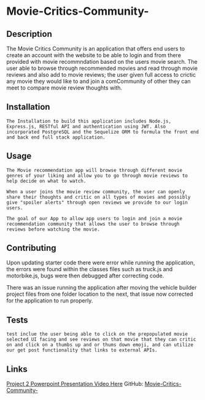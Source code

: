 # Movie-Critics-Community-

## Description
The Movie Critics Community is an application that offers end users to create an account with the website to be able to login and from there provided with movie recommndation based on the users movie search. The user able to browse through recommended movies and read through movie reviews and also add to movie reviews; the user given full access to crictic any movie they would like to and join a comCommunity of other they can meet to compare movie review thoughts with. 

## Installation
```
The Installation to build this application includes Node.js, Express.js, RESTful API and authentication using JWT. Also incorporated PostgreSQL and the Sequelize ORM to formula the front end and back end full stack application. 

```

## Usage

```
The Movie recommendation app will browse through different movie genres of your liking and allow you to go through movie reviews to help decide on what to watch.​

When a user joins the movie review community, the user can openly share their thoughts and critic on all types of movies and possibly give "spoiler alerts" through open reviews we provide to our login users. ​

The goal of our App to allow app users to login and join a movie recommendation community that allows the user to browse through reviews before watching the movie.

```

## Contributing
Upon updating starter code there were error while running the application, the errors were found within the classes files such as truck.js and motorbike.js, bugs were then debugged after correcting code. 

There was an issue running the application after moving the vehicle builder project files from one folder location to the next, that issue now corrected for the application to run properly. 

## Tests
```
test inclue the user being able to click on the prepopulated movie selected UI facing and see reviews on that movie that they can critic on and click on a thumbs up and or thums down emoji, and can utilize our get post functionality that links to external APIs.  
```

## Links

[Project 2 Powerpoint Presentation Video Here](https://1drv.ms/p/c/c4c6a4a1e2c01c93/EdcEwfKQBkBDvBxo7IYUTHQBHFNhB8HCL0lMaAtwq3_KZA?e=1tfoQ1)
GitHub: [Movie-Critics-Community-](https://github.com/Halluc1nations/Movie-Critics-Community-) 
